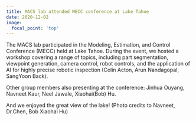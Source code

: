 ```yaml
---
title: MACS lab attended MECC conference at Lake Tahoe
date: 2020-12-02
image:
  focal_point: 'top'
---
```


The MACS lab participated in the Modeling, Estimation, and Control Conference (MECC) held at Lake Tahoe. During the event, we hosted a workshop covering a range of topics, including part segmentation, viewpoint generation, camera control, robot controls, and the application of AI for highly precise robotic inspection (Colin Acton, Arun Nandagopal, SangYoon Back).

<!--more-->

Other group members also presenting at the conference: Jinhua Ouyang, Navneet Kaur, Neel Jawale, Xiaohai(Bob) Hu.

And we enjoyed the great view of the lake! (Photo credits to Navneet, Dr.Chen, Bob Xiaohai Hu)
